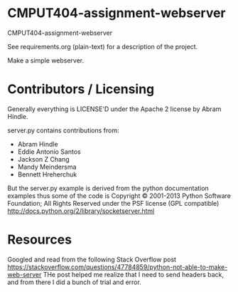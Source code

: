 CMPUT404-assignment-webserver
=============================

CMPUT404-assignment-webserver

See requirements.org (plain-text) for a description of the project.

Make a simple webserver.

Contributors / Licensing
========================

Generally everything is LICENSE'D under the Apache 2 license by Abram Hindle.

server.py contains contributions from:

* Abram Hindle
* Eddie Antonio Santos
* Jackson Z Chang
* Mandy Meindersma 
* Bennett Hreherchuk

But the server.py example is derived from the python documentation
examples thus some of the code is Copyright © 2001-2013 Python
Software Foundation; All Rights Reserved under the PSF license (GPL
compatible) http://docs.python.org/2/library/socketserver.html

Resources
=========

Googled and read from the following Stack Overflow post
https://stackoverflow.com/questions/47784859/python-not-able-to-make-web-server
THe post helped me realize that I need to send headers back, and from there
I did a bunch of trial and error.
